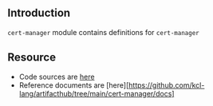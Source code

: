 ## Introduction

`cert-manager` module contains definitions for `cert-manager`

## Resource

+ Code sources are [here](https://github.com/kcl-lang/artifacthub/tree/main/cert-manager)
+ Reference documents are [here][https://github.com/kcl-lang/artifacthub/tree/main/cert-manager/docs]

